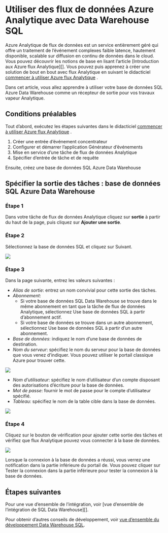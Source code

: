 <properties
   pageTitle="Utiliser des flux de données Azure Analytique avec Data Warehouse SQL | Microsoft Azure"
   description="Conseils pour l’utilisation d’Azure flux Analytique avec Azure SQL Data Warehouse pour développer des solutions."
   services="sql-data-warehouse"
   documentationCenter="NA"
   authors="kevinvngo"
   manager="barbkess"
   editor=""/>

<tags
   ms.service="sql-data-warehouse"
   ms.devlang="NA"
   ms.topic="article"
   ms.tgt_pltfrm="NA"
   ms.workload="data-services"
   ms.date="08/16/2016"
   ms.author="kevin;barbkess;sonyama"/>

# <a name="use-azure-stream-analytics-with-sql-data-warehouse"></a>Utiliser des flux de données Azure Analytique avec Data Warehouse SQL

Azure Analytique de flux de données est un service entièrement géré qui offre un traitement de l’événement complexes faible latence, hautement disponible, scalable sur diffusion en continu de données dans le cloud. Vous pouvez découvrir les notions de base en lisant l’article [Introduction aux Azure flux Analytique][]. Vous pouvez puis apprenez à créer une solution de bout en bout avec flux Analytique en suivant le didacticiel [commencer à utiliser Azure flux Analytique][] .

Dans cet article, vous allez apprendre à utiliser votre base de données SQL Azure Data Warehouse comme un récepteur de sortie pour vos travaux vapeur Analytique.

## <a name="prerequisites"></a>Conditions préalables

Tout d’abord, exécutez les étapes suivantes dans le didacticiel [commencer à utiliser Azure flux Analytique][] .  

1. Créer une entrée d’événement concentrateur
2. Configurer et démarrer l’application Générateur d’événements
3. Mise en service d’une tâche de flux de données Analytique
4. Spécifier d’entrée de tâche et de requête

Ensuite, créez une base de données SQL Azure Data Warehouse

## <a name="specify-job-output-azure-sql-data-warehouse-database"></a>Spécifier la sortie des tâches : base de données SQL Azure Data Warehouse

### <a name="step-1"></a>Étape 1

Dans votre tâche de flux de données Analytique cliquez sur **sortie** à partir du haut de la page, puis cliquez sur **Ajouter une sortie**.

### <a name="step-2"></a>Étape 2

Sélectionnez la base de données SQL et cliquez sur Suivant.

![][add-output]

### <a name="step-3"></a>Étape 3
Dans la page suivante, entrez les valeurs suivantes :

- *Alias de sortie*: entrez un nom convivial pour cette sortie des tâches.
- *Abonnement*:
    - Si votre base de données SQL Data Warehouse se trouve dans le même abonnement en tant que la tâche de flux de données Analytique, sélectionnez Use base de données SQL à partir d’abonnement actif.
    - Si votre base de données se trouve dans un autre abonnement, sélectionnez Use base de données SQL à partir d’un autre abonnement.
- *Base de données*: indiquez le nom d’une base de données de destination.
- *Nom du serveur*: spécifiez le nom du serveur pour la base de données que vous venez d’indiquer. Vous pouvez utiliser le portail classique Azure pour trouver cette.

![][server-name]

- *Nom d’utilisateur*: spécifiez le nom d’utilisateur d’un compte disposant des autorisations d’écriture pour la base de données.
- *Mot de passe*: fournir le mot de passe pour le compte d’utilisateur spécifié.
- *Tableau*: spécifiez le nom de la table cible dans la base de données.

![][add-database]

### <a name="step-4"></a>Étape 4

Cliquez sur le bouton de vérification pour ajouter cette sortie des tâches et vérifiez que flux Analytique pouvez vous connecter à la base de données.

![][test-connection]

Lorsque la connexion à la base de données a réussi, vous verrez une notification dans la partie inférieure du portail de. Vous pouvez cliquer sur Tester la connexion dans la partie inférieure pour tester la connexion à la base de données.

## <a name="next-steps"></a>Étapes suivantes

Pour une vue d’ensemble de l’intégration, voir [vue d’ensemble de l’intégration de SQL Data Warehouse][].

Pour obtenir d’autres conseils de développement, voir [vue d’ensemble du développement Data Warehouse SQL][].

<!--Image references-->

[add-output]: ./media/sql-data-warehouse-integrate-azure-stream-analytics/add-output.png
[server-name]: ./media/sql-data-warehouse-integrate-azure-stream-analytics/dw-server-name.png
[add-database]: ./media/sql-data-warehouse-integrate-azure-stream-analytics/add-database.png
[test-connection]: ./media/sql-data-warehouse-integrate-azure-stream-analytics/test-connection.png

<!--Article references-->

[Présentation des flux de données Azure Analytique]: ../stream-analytics/stream-analytics-introduction.md
[Commencer à utiliser Azure flux Analytique]: ../stream-analytics/stream-analytics-get-started.md
[Vue d’ensemble du développement Data Warehouse SQL]:  ./sql-data-warehouse-overview-develop.md
[Présentation de l’intégration Data Warehouse SQL]:  ./sql-data-warehouse-overview-integrate.md

<!--MSDN references-->

<!--Other Web references-->
[Azure Stream Analytics documentation]: http://azure.microsoft.com/documentation/services/stream-analytics/
